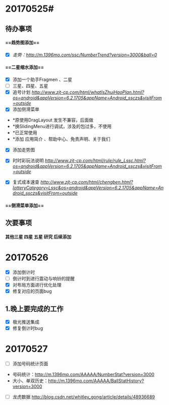 # 20170525#
## **待办事项** ##

#### ==趋势图添加==  ###
 - [x] *走势：http://m.1396mo.com/ssc/NumberTrend?version=3000&ball=0*
#### ==二星缩水添加== #### 

- [x] 添加一个助手Fragmen 、二星
- [ ] 三星、四星、五星
- [x] 追号计划 *http://www.zjt-cp.com/html/whatIsZhuiHaoPlan.html?os=android&appVersion=6.2.1705&appName=Android_ssczs&visitFrom=outside*
- [x] 添加侧滑菜单
- *原使用DragLayout 发生不兼容，后面做
- *换SlidingMenu进行调试，涉及的包过多，不使用
- *已正常使用
- *添加 应用简介 、帮助中心、免责声明、关于我们
- [x] 添加走势图
  
- [x] 时时彩玩法说明
*http://www.zjt-cp.com/html/rule/rule_Lssc.html?os=android&appVersion=6.2.1705&appName=Android_ssczs&visitFrom=outside*
- [x] 复式成本速查 
*http://www.zjt-cp.com/html/chengben.html?lotteryCategory=Lssc&os=android&appVersion=6.2.1705&appName=Android_ssczs&visitFrom=outside*


#### ==侧滑菜单添加== ####




## **次要事项** ##
#### 其他三星 四星 五星 研究 后续添加 ####


# 20170526 #
- [x] 添加倒计时
- [ ] 倒计时到进行震动与响铃的提醒
- [x] 对布局方面进行优化处理
- [x] 修复对应的页面bug

1.晚上要完成的工作
 -
 - [x] 极光推送集成
 - [x] 修复倒计时bug
 # 20170527 #
 - [ ] 添加号码统计页面
 - 号码统计：http://m.1396mp.com/AAAAA/NumberStat?version=3000 
 -  大小、单双历史：http://m.1396mo.com/AAAAA/BallStatHistory?version=3000
 - [ ] 龙虎数据 http://blog.csdn.net/whitley_gong/article/details/48936689